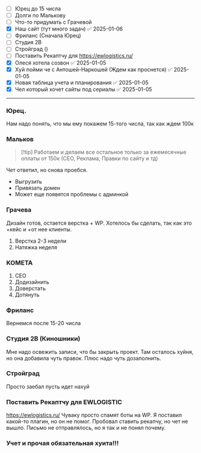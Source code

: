 - [ ] Юрец до 15 числа
- [ ] Долги по Малькову
- [ ] Что-то придумать с Грачевой
- [x] Наш сайт (тут много задач) ✅ 2025-01-06
- [ ] Фриланс (Сначала Юрец) 
- [ ] Студия 2В
- [ ] Стройград ()
- [ ] Поставить Рекаптчу для https://ewlogistics.ru/
- [x] Олеся хотела созвон ✅ 2025-01-05
- [x] Хуй пойми че с Антошей-Наркошей (Ждем как проснется) ✅ 2025-01-05
- [x] Новая таблица учета и планирования ✅ 2025-01-05
- [x] Чел который хочет сайты под сериалы ✅ 2025-01-05

---
### Юрец. 
Нам надо понять, что мы ему покажем 15-того числа, так как ждем 100к

### Мальков
>[!tip] Работаем и делаем все остальное только за ежемесячные оплаты от 150к (СЕО, Реклама, Правки по сайту и тд)

Чет ответил, но снова проебся.
- Выгрузить
- Привязать домен 
- Может еще появятся проблемы с админкой


### Грачева
Дизайн готов, остается верстка + WP. Хотелось бы сделать, так как это +кейс и +от нее клиенты. 

1. Верстка 2-3 недели
2. Натяжка неделя
### KOMETA 
1. СЕО
2. Додизайнить
3. Доверстать
4. Дотянуть


### Фриланс
Вернемся после 15-20 числа

### Студия 2В (Киношники)
Мне надо освежить записи, что бы закрыть проект. Там осталось хуйня, но она добавила чуть правок. Плюс надо чуть дозаполнить.

### Стройград
Просто заебал пусть идет нахуй

### Поставить Рекаптчу для EWLOGISTIC
https://ewlogistics.ru/ Чуваку просто спамят боты на WP. Я поставил какой-то плагин, но он не помог. Пробовал ставить рекапчу, но чет не вышло. Письмо не отправлялось, но я так и не понял почему.

### Учет и прочая обязательная хуита!!!
